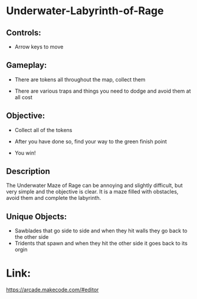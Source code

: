 # Underwater-Labyrinth-of-Rage



## Controls:
* Arrow keys to move

## Gameplay:
* There are tokens all throughout the map, collect them

* There are various traps and things you need to dodge and avoid them at all cost

## Objective:
* Collect all of the tokens

* After you have done so, find your way to the green finish point

* You win!

## Description
The Underwater Maze of Rage can be annoying and 
slightly difficult, but very simple and the 
objective is clear. It is a maze filled with obstacles,
avoid them and complete the labyrinth.

## Unique Objects:
* Sawblades that go side to side and when they hit walls they go back to the other side
* Tridents that spawn and when they hit the other side it goes back to its orgin

# Link:
https://arcade.makecode.com/#editor
